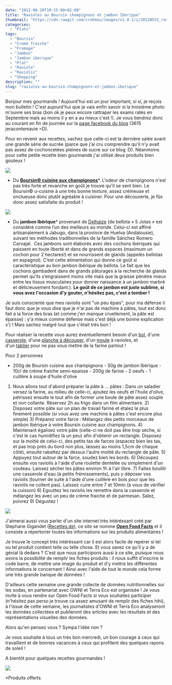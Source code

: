 ```yaml
---
date: "2012-06-20T10:15:00+02:00"
title: "Ravioles au Boursin champignons et jambon Iberique"
thumbnail: "https://cdn.rawgit.com/crokmou/images/v1.0.1/i/20120531_ravioles_boursin_cuisine_champignon_jambon_iberique_0026.jpg"
categories:
  - "Plats"
tags:
  - "Boursin"
  - "Creme fraiche"
  - "Fromage"
  - "Jambon"
  - "Jambon iberique"
  - "Plat"
  - "Raviole"
  - "Raviolis"
  - "Shopping"
description: ""
slug: "ravioles-au-boursin-champignons-et-jambon-iberique"
---
```


Bonjour mes gourmands ! Aujourd'hui est un jour important, si si, je reçois mon bulletin ! C'est aujourd'hui que je vais enfin savoir si la troisième photo m'ouvre ses bras (bon ok je peux encore rattraper les exams ratés en Septembre mais au moins il y en a au mieux c'est !). Je vous tiendrez donc au courant en fin de journée sur la [page facebook du blog](https://www.facebook.com/pages/CroKMou/148093255259077) (3615 jeracontemavie =D).

Pour en revenir aux recettes, sachez que celle-ci est la dernière salée avant une grande série de sucrée (parce que j'ai cru comprendre qu'il n'y avait pas assez de cochoncetées pleines de sucre sur ce blog :D). Néanmoins pour cette petite recette bien gourmande j'ai utilisé deux produits bien gouteux !

[![](http://1.bp.blogspot.com/-MeWfMVJndGU/T-GQ9HcSdLI/AAAAAAAACpM/5h7yrOE4Xok/s1600/Cuisine_big_champignons.jpg)](http://www.boursin.be/fr/produits/boursin_cuisine_champignons.cfm)

*   Du **[Boursin© cuisine aux champignons](http://www.boursin.be/fr/produits/boursin_cuisine_champignons.cfm)***. L'odeur de champignons n'est pas très forte et revanche en goût je trouve qu'il se sent bien. Le Boursin© u-cuisine à une très bonne texture, assez crémeuse et onctueuse donc plutôt agréable à cuisiner. Pour une découverte, je fûs donc assez satisfaite du produit !

[![](http://1.bp.blogspot.com/-jsga2Hfaj14/T8oJQHWxwpI/AAAAAAAACds/x2IBBQwxbrI/s1600/image002.jpg)](http://fr.delhaize.be/)

*   Du **jambon Ibérique*** provenant de [Delhaize](http://fr.delhaize.be/) (de bellota « 5 Jotas » est considéré comme l’un des meilleurs au monde. Celui-ci est affiné artisanalement à Jabugo, dans la province de Huelva (Andalousie), suivant les méthodes traditionnelles de la famille Sánchez Romero Carvajal.  Ces jambons sont élaborés avec des cochons ibériques qui paissent en toute liberté et dans de grands espaces (maximum un cochon pour 2 hectares!) et se nourrissent de glands (appelés bellotas en espagnol). C’est cette alimentation qui donne ce goût si caractéristique au bon jambon ibérique de bellota. Le fait que les cochons gambadent dans de grands pâturages à la recherche de glands permet qu’ils s’engraissent moins vite mais que la graisse pénètre mieux entre les tissus musculaires pour donner naissance à un jambon marbré et délicieusement fondant.). **Le goût de ce jambon est juste sublime, si vous avez l'occasion d'y gouter, n'hésitez pas, c'est a tomber !**

Je suis consciente que mes raviolis sont "un peu épais", pour ma défense il faut donc que je vous dise que je n'ai pas de machine à pâtes, tout est donc fait à la force des bras (et comme j'en manque cruellement, la pâte est épaisse) : y'a mieux comme défense mais c'est déjà une bonne explication x') ! Mais sachez malgré tout que c'était très bon !

Pour réaliser la recette vous aurez éventuellement besoin d'un [bol](http://www.rueducommerce.fr/m/pl/malid:4769881), d'une [casserole](http://www.rueducommerce.fr/m/pl/malid:115), d'une [planche à découper](http://www.blogger.com/%22http://www.rueducommerce.fr/m/pl/malid:4820408%20%22), d'un [moule](http://www.rueducommerce.fr/m/pl/malid:5325292) à ravioles, et d'un [tablier](http://www.rueducommerce.fr/m/pl/malid:261) pour ne pas vous mettre de la farine partout !

Pour 2 personnes

- 200g de Boursin cuisine aux champignons - 50g de jambon Ibérique - 10cl de crème fraiche semi-epaisse - 200g de farine - 2 oeufs - 1 cuillère à soupe d'huile d'olive

1) Nous allons tout d'abord préparer la pâte à ... pâtes : Dans un saladier versez la farine, au milieu de celle-ci, ajoutez les oeufs et l'huile d'olive, pétrissez ensuite le tout afin de former une boule de pâte assez souple et non collante. Réservez 2h au frigo dans un film alimentaire. 2) Disposez votre pâte sur un plan de travail fariné et étalez le plus finement possible (si vous avez une machine à pâtes c'est encore plus simple) 3) Préparez votre farce : Mélangez des petits morceaux de jambon Ibérique à votre Boursin cuisine aux champignons. 4) Maintenant égalisez votre pâte (celle-ci ne doit pas être trop sèche, si c'est le cas humidifiez là un peu) afin d'obtenir un rectangle. Disposez sur la moitié de celui-ci, des petits tas de farces (espacez bien les tas, et pas trop près du bord non plus, laissez au moins 1,5cm de chaque côté), ensuite rabattez par dessus l'autre moitié du rectangle de pâte. 5) Appuyez tout autour de la farce, soudez bien les bords. 6) Découpez ensuite vos raviolis à l'aide d'une roulette dentelée ou simplement d'un couteau. Laissez sécher les pâtes environ 1h à l'air libre. 7) Faites bouillir une casserole d'eau (à petits frémissements), puis y déposer vos raviolis (tourner de suite à l'aide d'une cuillère en bois pour que les raviolis ne collent pas). Laissez cuire entre 7 et 10min (à vous de vérifier la cuisson) 8) Egouttez les raviolis les remettre dans la casserole et mélangez les avec un peu de crème fraiche et de parmesan. Salez, poivrez 9) Dégustez !

[![](http://2.bp.blogspot.com/-eJrZeW05QfY/T-GXCdo5eBI/AAAAAAAACpk/6Pr3QdySywk/s200/openfoodfacts-logo-fr.png)](http://2.bp.blogspot.com/-eJrZeW05QfY/T-GXCdo5eBI/AAAAAAAACpk/6Pr3QdySywk/s1600/openfoodfacts-logo-fr.png)

J'aimerai aussi vous parler d'un site internet très intéréssant créé par Stephane Gigandet ([Recettes.de](http://recettes.de/)), ce site se nomme **[Open Food Facts](http://fr.openfoodfacts.org/)** et il consiste a répertorier toutes les informations sur les produits alimentaires !

Je trouve le concept très intéréssant car il est alors facile de repérer si tel ou tel produit contient telle ou telle chose. Et vous savez ce qu'il y a de génial là dedans ? C'est que nous participons aussi à ce site, puisque nous avons la possibilité de remplir les fiches produits : il nous suffit d'inscrire le code barre, de mettre une image du produit et d'y mettre les différentes informations le concernant ! Ainsi avec l'aide de tout le monde cela forme une très grande banque de données !

D'ailleurs cette semaine une grande collecte de données nutritionnelles sur les sodas, en partenariat avec OWNI et Terra Eco est organisée ! Je vous invite à vous rendre sur Open Food Facts si vous souhaitez participer (n'hésitez pas perso je trouve ca assez amusant de remplir des fiches hihi), à l'issue de cette semaine, les journalistes d'OWNI et Terra Eco analyseront les données collectées et publieront des articles avec les résultats et des représentations visuelles des données.

Alors qu'en pensez vous ? Sympa l'idée non ?

Je vous souhaite à tous un très bon mercredi, un bon courage à ceux qui travaillent et de bonnes vacances à ceux qui profitent des quelques rayons de soleil !

A bientôt pour quelques recettes gourmandes !

[![](http://4.bp.blogspot.com/-f-qb7LbUkkA/T-GUBYi3v6I/AAAAAAAACpY/kdNOf5Tfvxs/s1600/kawaii_onionhead_42.gif)](http://4.bp.blogspot.com/-f-qb7LbUkkA/T-GUBYi3v6I/AAAAAAAACpY/kdNOf5Tfvxs/s1600/kawaii_onionhead_42.gif)

*Produits offerts